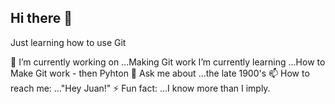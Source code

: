 ## Hi there 👋

 Just learning how to use Git
 

🔭 I’m currently working on ...Making Git work
 I’m currently learning ...How to Make Git work - then Pyhton
💬 Ask me about ...the late 1900's
📫 How to reach me: ..."Hey Juan!"
⚡ Fun fact: ...I know more than I imply.
<!--
**juanobi/Juanobi** is a ✨ _special_ ✨ repository because its `README.md` (this file) appears on your GitHub profile.

Here are some ideas to get you started:
-->


